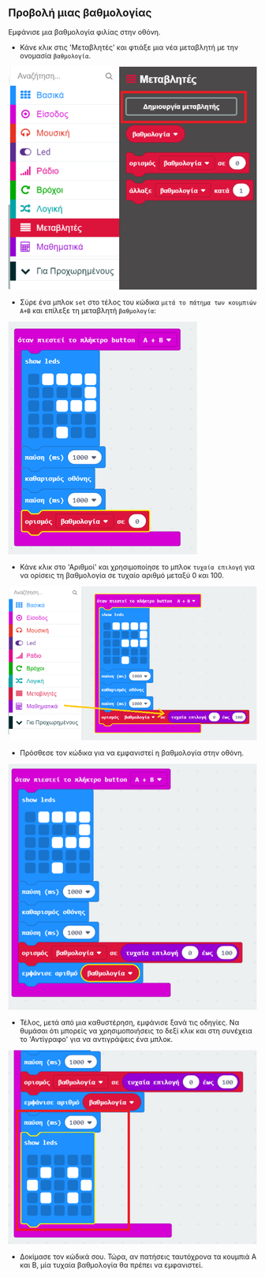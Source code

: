 ## Προβολή μιας βαθμολογίας

Εμφάνισε μια βαθμολογία φιλίας στην οθόνη.

+ Κάνε κλικ στις 'Μεταβλητές' και φτιάξε μια νέα μεταβλητή με την ονομασία `βαθμολογία`.

![στιγμιότυπο οθόνης](images/rate-rating.png)

+ Σύρε ένα μπλοκ `set` στο τέλος του κώδικα `μετά το πάτημα των κουμπιών A+B` και επίλεξε τη μεταβλητή `βαθμολογία`:

![στιγμιότυπο οθόνης](images/rate-rating-set.png)

+ Κάνε κλικ στο 'Αριθμοί' και χρησιμοποίησε το μπλοκ `τυχαία επιλογή` για να ορίσεις τη βαθμολογία σε τυχαίο αριθμό μεταξύ 0 και 100.

![στιγμιότυπο οθόνης](images/rate-rating-random.png)

+ Πρόσθεσε τον κώδικα για να εμφανιστεί η βαθμολογία στην οθόνη.

![στιγμιότυπο οθόνης](images/rate-rating-show.png)

+ Τέλος, μετά από μια καθυστέρηση, εμφάνισε ξανά τις οδηγίες. Να θυμάσαι ότι μπορείς να χρησιμοποιήσεις το δεξί κλικ και στη συνέχεια το 'Αντίγραφο' για να αντιγράψεις ένα μπλοκ.

![στιγμιότυπο οθόνης](images/rate-instruct.png)

+ Δοκίμασε τον κώδικά σου. Τώρα, αν πατήσεις ταυτόχρονα τα κουμπιά Α και Β, μία τυχαία βαθμολογία θα πρέπει να εμφανιστεί.